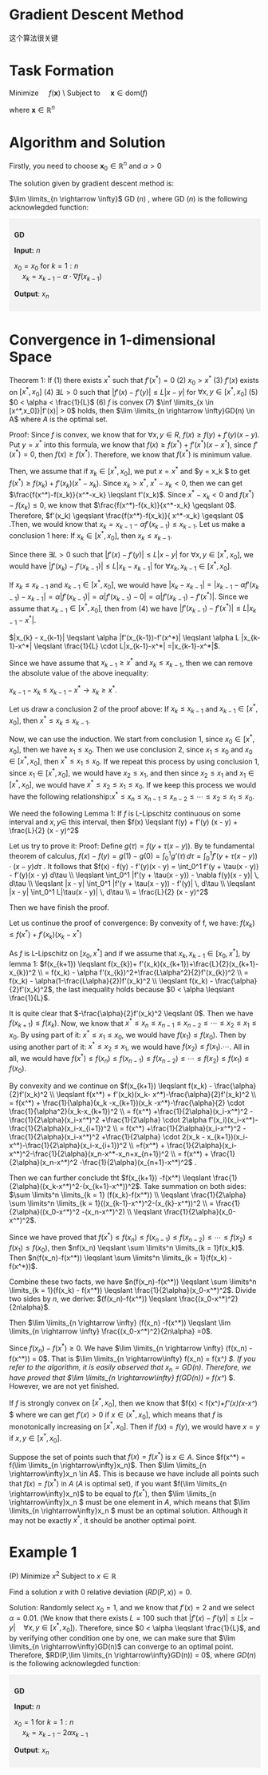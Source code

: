 # Gradient Descent Method
这个算法很关键

# Task Formation

Minimize  $\quad f(\boldsymbol{x})$ \\
Subject to $\quad \boldsymbol{x} \in \text{dom}(f)$ 

where $\boldsymbol{x} \in \mathbb{R}^n$

# Algorithm and Solution
Firstly, you need to choose $\boldsymbol{x}_0 \in \mathbb{R}^n$ and $\alpha > 0$

The solution given by gradient descent method is:

$\lim \limits_{n \rightarrow \infty}$ GD $(n)$ , where GD $(n)$ is the following acknowlegded function:

<div style="background-color: #f2f2f2; padding: 10px;">

**GD**

**Input:** $n$ 

$x_0 = x_0$
for $k = 1: n$  
$\quad x_k = x_{k-1} - \alpha \cdot \nabla{f}(x_{k-1})$

**Output**: $x_n$   
</div>

# Convergence in 1-dimensional Space
Theorem 1: If (1) there exists $x^*$ such that $f'(x^*) = 0$
(2) $x_0 > x^*$
(3) $f'(x)$ exists on $[x^*,x_0]$
(4) $\exists L >0$ such that $\left|f'(x) - f'(y)\right| \leqslant L|x-y|$ for $\forall x,y \in [x^*,x_0]$
(5) $0 < \alpha < \frac{1}{L}$
(6) $f$ is convex
(7) $\inf \limits_{x \in [x^*,x_0]}|f'(x)| > 0$ 
holds, then $\lim \limits_{n \rightarrow \infty}GD(n) \in A$ where $A$ is the optimal set.


Proof: Since  $f$ is convex, we know that for $\forall x,y \in R$, $f(x) \geqslant f(y) +f'(y)(x-y)$. Put $y = x^*$ into this formula, we know that $f(x) \geqslant f(x^*) + f'(x^*)(x-x^*)$, since $f'(x^*) = 0$, then $f(x) \geqslant f(x^*)$. Therefore, we know that $f(x^*)$ is minimum value.

Then, we assume that if $x_k \in [x^*,x_0]$, we put $x = x^*$ and $y = x_k $ to get $f(x^*) \geqslant f(x_k) + f'(x_k) (x^*-x_k)$. Since $x_k > x^*$, $x^* - x_k <0$, then we can get $\frac{f(x^*)-f(x_k)}{x^*-x_k} \leqslant f'(x_k)$. Since $x^*-x_k < 0$ and $f(x^*) - f(x_k) \leqslant 0$, we know that $\frac{f(x^*)-f(x_k)}{x^*-x_k} \geqslant 0$. Therefore, $f'(x_k) \geqslant \frac{f(x^*)-f(x_k)}{
x^*-x_k} \geqslant 0$ .Then, we would know that $x_k = x_{k-1} - \alpha f'(x_{k-1}) \leqslant x_{k-1}$. 
Let us make a conclusion 1 here: If $x_k \in [x^*,x_0]$, then $x_{k} \leqslant x_{k-1}$.


Since there $\exists L > 0$  such that $\left|f'(x) - f'(y)\right| \leqslant L|x-y|$ for $\forall x,y \in [x^*,x_0]$, we would have $\left|f'(x_{k}) - f'(x_{k-1})\right| \leqslant L|x_{k}-x_{k-1}|$ for $\forall x_{k}, x_{k-1} \in [x^*,x_0]$. 

If $x_{k} \leqslant x_{k-1}$ and $x_{k-1} \in [x^*,x_0]$, we would have $|x_{k} - x_{k-1}| = |x_{k-1} - \alpha f'(x_{k-1})-x_{k-1}| = \alpha |f'(x_{k-1})| = \alpha |f'(x_{k-1}) - 0| = \alpha |f'(x_{k-1})-f'(x^*)|$. Since we assume that $x_{k-1} \in [x^*,x_0]$, then from (4) we have $|f'(x_{k-1}) - f'(x^*)| \leqslant L|x_{k-1}-x^*|$.

$|x_{k} - x_{k-1}| \leqslant \alpha |f'(x_{k-1})-f'(x^*)| \leqslant \alpha L |x_{k-1}-x^*| \leqslant \frac{1}{L} \cdot L|x_{k-1}-x^*| =|x_{k-1}-x^*|$.

Since we have assume that $x_{k-1} \geqslant x^*$ and $x_k \leqslant x_{k-1}$, then we can remove the absolute value of the above inequality:

$x_{k-1} - x_{k} \leqslant x_{k-1} - x^* \rightarrow x_k \geqslant x^*$.

Let us draw a conclusion 2 of the proof above:
If $x_{k} \leqslant x_{k-1}$ and $x_{k-1} \in [x^*,x_0]$, then $x^* \leqslant x_{k} \leqslant x_{k-1}$.

Now, we can use the induction. We start from conclusion 1, since $x_0 \in [x^*,x_0]$, then we have $x_1 \leqslant x_0$. Then we use conclusion 2, since $x_1 \leqslant x_0$ and $x_0 \in [x^*, x_0]$, then $x^* \leqslant x_1 \leqslant x_0$. If we repeat this process by using conclusion 1, since $x_1 \in [x^*,x_0]$, we would have $x_2 \leqslant x_1$, and then since $x_2 \leqslant x_1$ and $x_1 \in [x^*, x_0]$, we would have $x^* \leqslant x_2 \leqslant x_1 \leqslant x_0$. If we keep this process we would have the following relationship:$x^* \leqslant x_n \leqslant x_{n-1} \leqslant x_{n-2} \leqslant \cdots \leqslant x_2 \leqslant x_1 \leqslant x_0$.

We need the following Lemma 1:
If $f$ is L-Lipschitz continuous on some interval and $x,y \in$ this interval, then
$f(x) \leqslant f(y) + f'(y) (x - y) + \frac{L}{2} (x - y)^2$

Let us try to prove it:
Proof: Define $g(\tau) = f(y + \tau(x - y))$. By te fundamental theorem of calculus, $f(x) - f(y) = g(1) - g(0) = \int_0^1 g’(\tau) \, d\tau = \int_0^1 f'(y + \tau(x - y)) \cdot (x - y)  d\tau$ .
It follows that $f(x) - f(y) -  f'(y)(x - y) = \int_0^1  f'(y + \tau(x - y)) - f'(y)(x - y) d\tau \\ \leqslant \int_0^1 |f'(y + \tau(x - y)) - \nabla f(y)(x - y)| \, d\tau \\ \leqslant |x - y| \int_0^1 |f'(y + \tau(x - y)) - f'(y)| \, d\tau \\ \leqslant |x - y| \int_0^1 L|\tau(x - y)| \, d\tau \\ = \frac{L}{2} (x - y)^2$

Then we have finish the proof.

Let us continue the proof of convergence: 
By convexity of f, we have:
$f(x_k) \leqslant f(x^*) + f'(x_k)(x_k-x^*)$

As $f$ is L-Lipschitz on $[x_0, x^*]$ and if we assume that $x_k, x_{k-1} \in [x_0,x^*]$, by lemma 1:
$f(x_{k+1}) \leqslant f(x_{k})+ f'(x_k)(x_{k+1})+\frac{L}{2}(x_{k+1}-x_{k})^2 \\ = f(x_k) - \alpha f'(x_{k})^2+\frac{L\alpha^2}{2}f'(x_{k})^2 \\ = f(x_k) - \alpha(1-\frac{L\alpha}{2})f'(x_k)^2 \\ \leqslant f(x_k) - \frac{\alpha}{2}f'(x_k)^2$, the last inequality holds because $0 < \alpha \leqslant \frac{1}{L}$.

It is quite clear that $-\frac{\alpha}{2}f'(x_k)^2 \leqslant 0$. Then we have $f(x_{k+1}) \leqslant f(x_k)$. Now, we know that $x^* \leqslant x_n \leqslant x_{n-1} \leqslant x_{n-2} \leqslant \cdots \leqslant x_2 \leqslant x_1 \leqslant x_0$. By using part of it: $x^* \leqslant  x_1 \leqslant x_0$, we would have $f(x_1) \leqslant f(x_0)$. Then by using another part of it: $x^* \leqslant  x_2 \leqslant x_1$, we would have $f(x_2) \leqslant f(x_1). \cdots$. All in all, we would have $f(x^*) \leqslant f(x_n) \leqslant f(x_{n-1}) \leqslant f(x_{n-2}) \leqslant \cdots \leqslant f(x_2) \leqslant f(x_1) \leqslant f(x_0)$.

By convexity and we continue on $f(x_{k+1}) \leqslant f(x_k) - \frac{\alpha}{2}f'(x_k)^2 \\ \leqslant f(x^*) + f'(x_k)(x_k- x^*)-\frac{\alpha}{2}f'(x_k)^2 \\ = f(x^*) + \frac{1}{\alpha}(x_k -x_{k+1})(x_k -x^*)-\frac{\alpha}{2} \cdot \frac{1}{\alpha^2}(x_k-x_{k+1})^2 \\ = f(x^*) +\frac{1}{2\alpha}(x_i-x^*)^2 - \frac{1}{2\alpha}(x_i-x^*)^2 +\frac{1}{2\alpha} \cdot 2\alpha f'(x_i)(x_i-x^*)-\frac{1}{2\alpha}(x_i-x_{i+1})^2 \\ = f(x^*) +\frac{1}{2\alpha}(x_i-x^*)^2 - \frac{1}{2\alpha}(x_i-x^*)^2 +\frac{1}{2\alpha} \cdot 2(x_k - x_{k+1})(x_i-x^*)-\frac{1}{2\alpha}(x_i-x_{i+1})^2 \\ =f(x^*) + \frac{1}{2\alpha}(x_i-x^*)^2-\frac{1}{2\alpha}(x_n-x^*-x_n+x_{n+1})^2 \\ = f(x^*) + \frac{1}{2\alpha}(x_n-x^*)^2 -\frac{1}{2\alpha}(x_{n+1}-x^*)^2$ . 

Then we can further conclude tht $f(x_{k+1}) -f(x^*) \leqslant \frac{1}{2\alpha}((x_k-x^*)^2-(x_{k+1}-x^*))^2$. 
Take summation on both sides: $\sum \limits^n \limits_{k = 1} (f(x_k)-f(x^*)) \\ \leqslant \frac{1}{2\alpha} \sum \limits^n \limits_{k = 1}((x_{k-1}-x^*)^2-(x_{k}-x^*))^2 \\ = \frac{1}{2\alpha}((x_0-x^*)^2 -(x_n-x^*)^2) \\ \leqslant \frac{1}{2\alpha}(x_0-x^*)^2$.

Since we have proved that $f(x^*) \leqslant f(x_n) \leqslant f(x_{n-1}) \leqslant f(x_{n-2}) \leqslant \cdots \leqslant f(x_2) \leqslant f(x_1) \leqslant f(x_0)$, then $nf(x_n) \leqslant \sum \limits^n \limits_{k = 1}f(x_k)$.  Then $n(f(x_n)-f(x^*)) \leqslant \sum \limits^n \limits_{k = 1}(f(x_k) - f(x^*))$.

Combine these two facts, we have $n(f(x_n)-f(x^*)) \leqslant \sum \limits^n \limits_{k = 1}(f(x_k) - f(x^*)) \leqslant \frac{1}{2\alpha}(x_0-x^*)^2$. 
Divide two sides by $n$, we derive: $(f(x_n)-f(x^*)) \leqslant \frac{(x_0-x^*)^2}{2n\alpha}$. 

Then $\lim \limits_{n \rightarrow \infty} (f(x_n) -f(x^*)) \leqslant \lim \limits_{n \rightarrow \infty} \frac{(x_0-x^*)^2}{2n\alpha} =0$.

Since $f(x_n) -f(x^*) \geqslant 0$. We have $\lim \limits_{n \rightarrow \infty} (f(x_n) -f(x^*)) = 0$. That is $\lim \limits_{n \rightarrow\infty} f(x_n) = f(x^*) $. If you refer to the algorithm, it is easily observed that $x_n = GD(n)$. Therefore, we have proved that $\lim \limits_{n \rightarrow\infty} f(GD(n)) = f(x^*) $. However, we are not yet finished.


If $f$ is strongly convex on $[x^*,x_0]$, then we know that $f(x) < f(x^*)+f'(x)(x-x^*) $ where we can get $f'(x) > 0$ if $x \in  (x^*,x_0]$, which means that $f$ is monotonically increasing on $[x^*,x_0]$. Then if  $f(x) = f(y)$, we would have $x = y$ if $x,y \in [x^*,x_0]$. 

Suppose the set of points such that $f(x) = f(x^*)$ is $x \in A$. Since $f(x^*) = f(\lim \limits_{n \rightarrow\infty}x_n)$. Then $\lim \limits_{n \rightarrow\infty}x_n \in A$. This is because we have include all points such that $f(x) = f(x^*)$ in $A$ ($A$ is optimal set), if you want $f(\lim \limits_{n \rightarrow\infty}x_n)$ to be equal to $f(x^*)$, then $\lim \limits_{n \rightarrow\infty}x_n $ must be one element in $A$, which means that $\lim \limits_{n \rightarrow\infty}x_n $ must be an optimal solution. Although it may not be exactly $x^*$, it should be another optimal point.

# Example 1
(P) Minimize $x^2$
Subject to $x \in \mathbb{R}$

Find a solution $x$ with 0 relative deviation $(RD(P,x)) = 0$.

Solution: Randomly select $x_0 = 1$, and we know that $f'(x) = 2$ and we select $\alpha = 0.01$. (We know that there exists $L = 100$ such that $\left|f'(x) - f'(y)\right| \leqslant L|x-y| \quad \forall x,y \in [x^*,x_0]$). Therefore, since $0 < \alpha \leqslant \frac{1}{L}$, and by verifying other condition one by one, we can make sure that $\lim \limits_{n \rightarrow\infty}GD(n)$ can converge to an optimal point. Therefore, $RD(P,\lim \limits_{n \rightarrow\infty}GD(n)) = 0$, where $GD(n)$ is the following acknowlegded function:
<div style="background-color: #f2f2f2; padding: 10px;">

**GD**

**Input:** $n$ 

$x_0 = 1$
for $k = 1: n$  
$\quad x_k = x_{k-1} - 2\alpha x_{k-1}$

**Output**: $x_n$   
</div>
